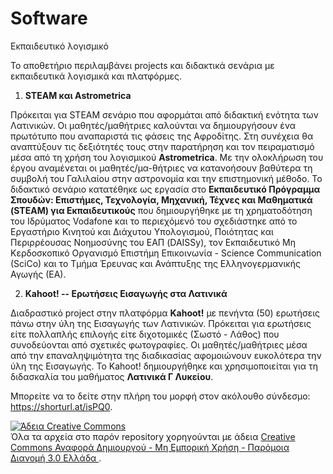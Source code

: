 # Software
Εκπαιδευτικό λογισμικό

Το αποθετήριο περιλαμβάνει projects και διδακτικά σενάρια με εκπαιδευτικά λογισμικά και πλατφόρμες.

1. **STEAM και Astrometrica**

Πρόκειται για STEAM σενάριο που αφορμάται από διδακτική ενότητα των Λατινικών. Οι μαθητές/μαθήτριες καλούνται να δημιουργήσουν ένα πρωτότυπο που αναπαριστά τις φάσεις της Αφροδίτης. Στη συνέχεια θα αναπτύξουν τις δεξιότητές τους στην παρατήρηση και τον πειραματισμό μέσα από τη χρήση του λογισμικού **Astrometrica**.  Με την ολοκλήρωση του έργου αναμένεται οι μαθητές/μα-θήτριες να κατανοήσουν βαθύτερα τη συμβολή του Γαλιλαίου στην αστρονομία και την επιστημονική μέθοδο. Το διδακτικό σενάριο κατατέθηκε ως εργασία στο **Εκπαιδευτικό Πρόγραμμα Σπουδών: Επιστήμες, Τεχνολογία, Μηχανική, Τέχνες και Μαθηματικά (STEAM) για Εκπαιδευτικούς** που δημιουργήθηκε με τη χρηματοδότηση του Ιδρύματος Vodafone και το περιεχόμενό του σχεδιάστηκε από το Εργαστήριο Κινητού και Διάχυτου Υπολογισμού, Ποιότητας και Περιρρέουσας Νοημοσύνης του ΕΑΠ (DAISSy), τον Εκπαιδευτικό Μη Κερδοσκοπικό Οργανισμό Επιστήμη Επικοινωνία - Science Communication (SciCo) και το Τμήμα Έρευνας και Ανάπτυξης της Ελληνογερμανικής Αγωγής (ΕΑ).

2. **Kahoot! -- Ερωτήσεις Εισαγωγής στα Λατινικά**

Διαδραστικό project  στην πλατφόρμα **Kahoot!** με πενήντα (50) ερωτήσεις πάνω στην ύλη της Εισαγωγής των Λατινικών. Πρόκειται για ερωτήσεις είτε πολλαπλής επιλογής είτε διχοτομικές (Σωστό - Λάθος) που συνοδεύονται από σχετικές φωτογραφίες. Οι μαθητές/μαθήτριες μέσα από την επαναληψιμότητα της διαδικασίας αφομοιώνουν ευκολότερα την ύλη της Εισαγωγής. To  Kahoot! δημιουργήθηκε και χρησιμοποιείται για τη διδασκαλία του μαθήματος **Λατινικά Γ Λυκείου**.

Μπορείτε να το δείτε στην πλήρη του μορφή στον ακόλουθο σύνδεσμο: <https://shorturl.at/isPQ0>.



<a rel="license" href="http://creativecommons.org/licenses/by-nc-sa/3.0/gr/"><img alt="Άδεια Creative Commons" style="border-width:0" src="https://i.creativecommons.org/l/by-nc-sa/3.0/gr/88x31.png" /></a><br />Όλα τα αρχεία στο παρόν repository χορηγούνται με άδεια <a rel="license" href="http://creativecommons.org/licenses/by-nc-sa/3.0/gr/">Creative Commons Αναφορά Δημιουργού - Μη Εμπορική Χρήση - Παρόμοια Διανομή 3.0 Ελλάδα </a>.
